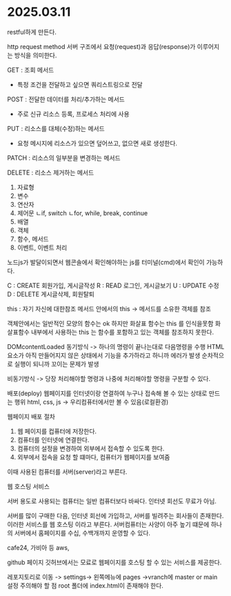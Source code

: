 # 2025.03.11

restful하게 만든다.

http request method
서버 구조에서 요청(request)과 응답(response)가 이루어지는 방식을 의미한다.

GET : 조회 메서드
- 특정 조건을 전달하고 싶으면 쿼리스트링으로 전달

POST : 전달한 데이터를 처리/추가하는 메서드
- 주로 신규 리소스 등록, 프로세스 처리에 사용

PUT : 리소스를 대체(수정)하는 메서드
- 요청 메시지에 리소스가 있으면 덮어쓰고, 없으면 새로 생성한다.

PATCH : 리소스의 일부분을 변경하는 메서드

DELETE : 리소스 제거하는 메서드

1. 자료형
2. 변수
3. 연산자
4. 제어문
ㄴif, switch
ㄴfor, while, break, continue
5. 배열
6. 객체
7. 함수, 메서드
8. 이벤트, 이벤트 처리

노드js가 발달이되면서 웹콘솔에서 확인해야하는 js를 터미널(cmd)에서 확인이 가능하다.

C : CREATE 회원가입, 게시글작성
R : READ 로그인, 게시글보기
U : UPDATE 수정
D : DELETE 게시글삭제, 회원탈퇴 

this : 자기 자신에 대한참조
메서드 안에서의 this -> 메서드를 소유한 객체를 참조

객체안에서는 일반적인 모양의 함수는 ok 
하지만 화살표 함수는 this 를 인식을못함
화살표함수 내부에서 사용하는 this 는 함수를 포함하고 있는 객체를 참조하지 못한다. 

DOMcontentLoaded
동기방식 -> 하나의 명령이 끝나는대로 다음명령을 수행
HTML요소가 아직 만들어지지 않은 상태에서 기능을 추가하라고 하니까 에러가 발생
순차적으로 실행이 되니까 꼬이는 문제가 발생

비동기방식 -> 당장 처리해야할 명령과 나중에 처리해야할 명령을 구분할 수 있다.

배포(deploy)
웹페이지를 인터넷이랑 연결하여 누구나 접속해 볼 수 있는 상태로 만드는 행위
html, css, js -> 우리컴퓨터에서만 볼 수 있음(로컬환경)

웹페이지 배포 절차 
1. 웹 페이지를 컵퓨터에 저장한다.
2. 컴퓨터를 인터넷에 연결한다.
3. 컴퓨터의 설정을 변경하여 외부에서 접속할 수 있도록 한다.
4. 외부에서 접속을 요청 할 떄마다, 컴퓨터가 웹페이지를 보여줌

이때 사용된 컴퓨터를 서버(server)라고 부른다.

웹 호스팅 서비스

서버 용도로 사용되는 컴퓨터는 일반 컴퓨터보다 바싸다.
인터넷 회선도 무료가 아님.

서버를 많이 구매한 다음, 인터넷 회선에 가입하고, 서버를 빌려주는 회사들이 존재한다. 이러한 서비스를 웹 호스팅 이라고 부른다.
서버컴퓨터는 사양이 아주 높기 떄문에 하나의 서버에서 홈페이지를 수십, 수백개까지 운영할 수 있다.

cafe24, 가비아 등
aws, 

github 페이지
깃허브에서는 모료로 웹페이지를 호스팅 할 수 있는 서비스를 제공한다.

레포지토리로 이동 -> settings-> 왼쪽메뉴에 pages
->vranch에 master or main 설정
주의해야 할 점
root 폴더에 index.html이 존재해야 한다. 













